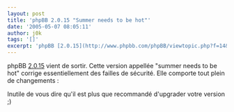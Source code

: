```yaml
---
layout: post
title: 'phpBB 2.0.15 "Summer needs to be hot"'
date: '2005-05-07 08:05:11'
author: j0k
tags: '[]'
excerpt: 'phpBB [2.0.15](http://www.phpbb.com/phpBB/viewtopic.php?f=14&t=288194) vient de sortir.   Cette version appellée "summer needs to be hot" corrige essentiellement des failles de sécurité.   )   Elle comporte tout plein de changements :'
---
```


phpBB [2.0.15](http://www.phpbb.com/phpBB/viewtopic.php?f=14&t=288194) vient de sortir.   Cette version appellée "summer needs to be hot" corrige essentiellement des failles de sécurité.      Elle comporte tout plein de changements :

Inutile de vous dire qu'il est plus que recommandé d'upgrader votre version ;)
